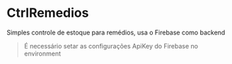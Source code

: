 # CtrlRemedios
Simples controle de estoque para remédios, usa o Firebase como backend

> É necessário setar as configurações ApiKey do Firebase no environment

